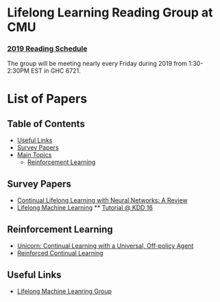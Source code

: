# Lifelong Learning Reading Group at CMU

### [2019 Reading Schedule](https://github.com/Continual-Lifelong-Learning/resources/wiki/2019-Reading-Schedule)

The group will be meeting nearly every Friday during 2019 from 1:30-2:30PM EST in GHC 6721.

# List of Papers 

## Table of Contents

* [Useful Links](#useful-links)
* [Survey Papers](#survey-papers)
* [Main Topics](#main-topics)
  * [Reinforcement Learning](#reinforcement-learning)

## Survey Papers
* [Continual Lifelong Learning with Neural Networks: A Review](https://arxiv.org/abs/1802.07569)
* [Lifelong Machine Learning](https://www.cs.uic.edu/~liub/lifelong-machine-learning-draft.pdf)
** [Tutorial @ KDD 16](https://www.cs.uic.edu/~liub/Lifelong-Machine-Learning-Tutorial-KDD-2016.pdf)

## Reinforcement Learning
* [Unicorn: Continual Learning with a Universal, Off-policy Agent](https://arxiv.org/abs/1802.08294)
* [Reinforced Continual Learning](https://arxiv.org/abs/1805.12369)

## Useful Links
* [Lifelong Machine Leanring Group](http://lifelongml.org/)
